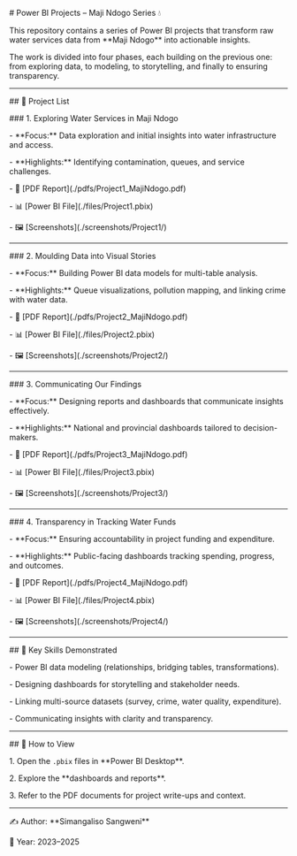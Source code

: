 \# Power BI Projects – Maji Ndogo Series 💧



This repository contains a series of Power BI projects that transform raw water services data from \*\*Maji Ndogo\*\* into actionable insights.  

The work is divided into four phases, each building on the previous one: from exploring data, to modeling, to storytelling, and finally to ensuring transparency.



---



\## 📂 Project List



\### 1. Exploring Water Services in Maji Ndogo

\- \*\*Focus:\*\* Data exploration and initial insights into water infrastructure and access.  

\- \*\*Highlights:\*\* Identifying contamination, queues, and service challenges.  

\- 📄 \[PDF Report](./pdfs/Project1\_MajiNdogo.pdf)  

\- 📊 \[Power BI File](./files/Project1.pbix)  

\- 🖼️ \[Screenshots](./screenshots/Project1/)



---



\### 2. Moulding Data into Visual Stories

\- \*\*Focus:\*\* Building Power BI data models for multi-table analysis.  

\- \*\*Highlights:\*\* Queue visualizations, pollution mapping, and linking crime with water data.  

\- 📄 \[PDF Report](./pdfs/Project2\_MajiNdogo.pdf)  

\- 📊 \[Power BI File](./files/Project2.pbix)  

\- 🖼️ \[Screenshots](./screenshots/Project2/)



---



\### 3. Communicating Our Findings

\- \*\*Focus:\*\* Designing reports and dashboards that communicate insights effectively.  

\- \*\*Highlights:\*\* National and provincial dashboards tailored to decision-makers.  

\- 📄 \[PDF Report](./pdfs/Project3\_MajiNdogo.pdf)  

\- 📊 \[Power BI File](./files/Project3.pbix)  

\- 🖼️ \[Screenshots](./screenshots/Project3/)



---



\### 4. Transparency in Tracking Water Funds

\- \*\*Focus:\*\* Ensuring accountability in project funding and expenditure.  

\- \*\*Highlights:\*\* Public-facing dashboards tracking spending, progress, and outcomes.  

\- 📄 \[PDF Report](./pdfs/Project4\_MajiNdogo.pdf)  

\- 📊 \[Power BI File](./files/Project4.pbix)  

\- 🖼️ \[Screenshots](./screenshots/Project4/)



---



\## 🔑 Key Skills Demonstrated

\- Power BI data modeling (relationships, bridging tables, transformations).  

\- Designing dashboards for storytelling and stakeholder needs.  

\- Linking multi-source datasets (survey, crime, water quality, expenditure).  

\- Communicating insights with clarity and transparency.  



---



\## 📌 How to View

1\. Open the `.pbix` files in \*\*Power BI Desktop\*\*.  

2\. Explore the \*\*dashboards and reports\*\*.  

3\. Refer to the PDF documents for project write-ups and context.  



---



✍️ Author: \*\*Simangaliso Sangweni\*\*  

📅 Year: 2023–2025  



